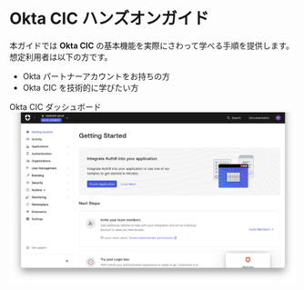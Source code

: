 # Okta CIC ハンズオンガイド

本ガイドでは **Okta CIC** の基本機能を実際にさわって学べる手順を提供します。想定利用者は以下の方です。

* Okta パートナーアカウントをお持ちの方
* Okta CIC を技術的に学びたい方

Okta CIC ダッシュボード
![Okta CIC Dashboard](pics/01-01.png)